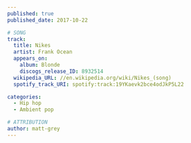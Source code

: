```yaml
---
published: true
published_date: 2017-10-22

# SONG
track:
  title: Nikes
  artist: Frank Ocean
  appears_on:
    album: Blonde
    discogs_release_ID: 8932514
  wikipedia_URL: //en.wikipedia.org/wiki/Nikes_(song)
  spotify_track_URI: spotify:track:19YKaevk2bce4odJkP5L22

categories:
  - Hip hop
  - Ambient pop

# ATTRIBUTION
author: matt-grey
---
```

